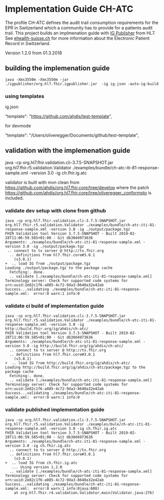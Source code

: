 # Implementation Guide CH-ATC

The profile CH-ATC defines the audit trail consumption requirements for the EPR in Switzerland which a community has to provide for a patients audit trail.
This project builds an implmenation guide with [IG Publisher](http://wiki.hl7.org/index.php?title=IG_Publisher_Documentation) from HL7. 
See [ehealth-suisse.ch](https://www.e-health-suisse.ch/startseite.html) for more information about the Electronic Patient Record in Switzerland.

Version 1.2.0 from 01.3.2018

## building the implemenation guide
```
java -Xms3550m -Xmx3550m -jar ./igpublisher/org.hl7.fhir.igpublisher.jar  -ig ig.json -auto-ig-build
```
### using templates

ig.json

  "template": "https://github.com/ahdis/test-template",

for devmode

"template": "/Users/oliveregger/Documents/github/test-template",

## validation with the implemenation guide

java -cp org.hl7.fhir.validation.cli-3.7.5-SNAPSHOT.jar org.hl7.fhir.r5.validation.Validator ./examples/bundle/ch-atc-iti-81-response-sample.xml -version 3.0 -ig ch.fhir.ig.atc

validator is built with mvn clean from https://github.com/ahdis/org.hl7.fhir.core/tree/develop where the patch
https://github.com/ahdis/org.hl7.fhir.core/tree/oliveregger_conformsto is included.

### validate dev setup with clone from github

```
java -cp org.hl7.fhir.validation.cli-3.7.5-SNAPSHOT.jar org.hl7.fhir.r5.validation.Validator ./examples/bundle/ch-atc-iti-81-response-sample.xml -version 3.0 -ig ./output/package.tgz
FHIR Validation tool Version 3.7.5-SNAPSHOT - Built 2019-02-28T11:06:59.585+01:00 - Git db30d4973636
Arguments: ./examples/bundle/ch-atc-iti-81-response-sample.xml -version 3.0 -ig ./output/package.tgz
 .. connect to tx server @ http://tx.fhir.org
  .. definitions from hl7.fhir.core#3.0.1
    (v3.0.1)
+  .. load IG from ./output/package.tgz
Loading ./output/package.tgz to the package cache
  Fetching:. done.
  .. validate [./examples/bundle/ch-atc-iti-81-response-sample.xml]
Terminology server: Check for supported code systems for urn:uuid:2e82c1f6-a085-4c72-9da3-8640a32e42ab
Success...validating ./examples/bundle/ch-atc-iti-81-response-sample.xml:  error:0 warn:1 info:0
```

### validate ci build of implementation guide

```
java -cp org.hl7.fhir.validation.cli-3.7.5-SNAPSHOT.jar org.hl7.fhir.r5.validation.Validator ./examples/bundle/ch-atc-iti-81-response-sample.xml -version 3.0 -ig http://build.fhir.org/ig/ahdis/ch-atc/
FHIR Validation tool Version 3.7.5-SNAPSHOT - Built 2019-02-28T11:06:59.585+01:00 - Git db30d4973636
Arguments: ./examples/bundle/ch-atc-iti-81-response-sample.xml -version 3.0 -ig http://build.fhir.org/ig/ahdis/ch-atc/
  .. connect to tx server @ http://tx.fhir.org
  .. definitions from hl7.fhir.core#3.0.1
    (v3.0.1)
+  .. load IG from http://build.fhir.org/ig/ahdis/ch-atc/
Loading http://build.fhir.org/ig/ahdis/ch-atc/package.tgz to the package cache
  Fetching:. done.
  .. validate [./examples/bundle/ch-atc-iti-81-response-sample.xml]
Terminology server: Check for supported code systems for urn:uuid:2e82c1f6-a085-4c72-9da3-8640a32e42ab
Success...validating ./examples/bundle/ch-atc-iti-81-response-sample.xml:  error:0 warn:1 info:0
```

### validate published implementation guide

```
java -cp org.hl7.fhir.validation.cli-3.7.5-SNAPSHOT.jar org.hl7.fhir.r5.validation.Validator ./examples/bule/ch-atc-iti-81-response-sample.xml -version 3.0 -ig ch.fhir.ig.atc
FHIR Validation tool Version 3.7.5-SNAPSHOT - Built 2019-02-28T11:06:59.585+01:00 - Git db30d4973636
Arguments: ./examples/bundle/ch-atc-iti-81-response-sample.xml -version 3.0 -ig ch.fhir.ig.atc
  .. connect to tx server @ http://tx.fhir.org
  .. definitions from hl7.fhir.core#3.0.1
    (v3.0.1)
+  .. load IG from ch.fhir.ig.atc
   ... Using version 1.2.0
  .. validate [./examples/bundle/ch-atc-iti-81-response-sample.xml]
Terminology server: Check for supported code systems for urn:uuid:2e82c1f6-a085-4c72-9da3-8640a32e42ab
Success...validating ./examples/bundle/ch-atc-iti-81-response-sample.xml:  error:0 warn:1 info:0java:608)
	at org.hl7.fhir.r4.validation.Validator.main(Validator.java:276)
```

